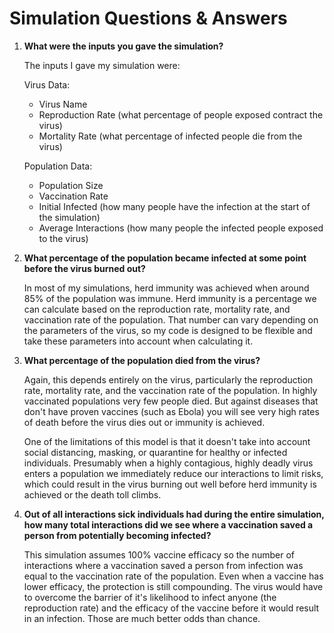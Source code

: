 # Simulation Questions & Answers

1. __What were the inputs you gave the simulation?__

    The inputs I gave my simulation were:
    
    Virus Data:
    * Virus Name
    * Reproduction Rate (what percentage of people exposed contract the virus)
    * Mortality Rate (what percentage of infected people die from the virus)
    
    Population Data:
    * Population Size
    * Vaccination Rate
    * Initial Infected (how many people have the infection at the start of the simulation)
    * Average Interactions (how many people the infected people exposed to the virus)

2. __What percentage of the population became infected at some point before the virus burned out?__

    In most of my simulations, herd immunity was achieved when around 85% of the population was immune. Herd immunity is a percentage we can calculate based on the reproduction rate, mortality rate, and vaccination rate of the population. That number can vary depending on the parameters of the virus, so my code is designed to be flexible and take these parameters into account when calculating it. 

3.  __What percentage of the population died from the virus?__

    Again, this depends entirely on the virus, particularly the reproduction rate, mortality rate, and the vaccination rate of the population. In highly vaccinated populations very few people died. But against diseases that don't have proven vaccines (such as Ebola)  you will see very high rates of death before the virus dies out or immunity is achieved. 

    One of the limitations of this model is that it doesn't take into account social distancing, masking, or quarantine for healthy or infected individuals. Presumably when a highly contagious, highly deadly virus enters a population we immediately reduce our interactions to limit risks, which could result in the virus burning out well before herd immunity is achieved or the death toll climbs. 

4.  __Out of all interactions sick individuals had during the entire simulation, how many total interactions did we see where a vaccination saved a person from potentially becoming infected?__

    This simulation assumes 100% vaccine efficacy so the number of interactions where a vaccination saved a person from infection was equal to the vaccination rate of the population. Even when a vaccine has lower efficacy, the protection is still compounding. The virus would have to overcome the barrier of it's likelihood to infect anyone (the reproduction rate) and the efficacy of the vaccine before it would result in an infection. Those are much better odds than chance.